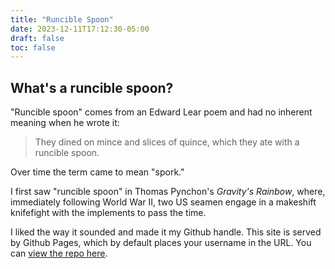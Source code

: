 ```yaml
---
title: "Runcible Spoon"
date: 2023-12-11T17:12:30-05:00
draft: false
toc: false
---
```


## What's a runcible spoon?

"Runcible spoon" comes from an Edward Lear poem and had no inherent meaning when he wrote it:

>They dined on mince and slices of quince, 
>which they ate with a runcible spoon.

Over time the term came to mean "spork." 

I first saw "runcible spoon" in Thomas Pynchon's *Gravity's Rainbow*, where, immediately following World War II, two US seamen engage in a makeshift knifefight with the implements to pass the time. 

I liked the way it sounded and made it my Github handle. This site is served by Github Pages, which by default places your username in the URL. You can [view the repo here](https://github.com/runcible-spoon/runcible-spoon.github.io).